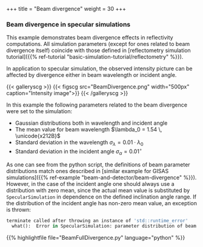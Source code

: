 +++
title = "Beam divergence"
weight = 30
+++

### Beam divergence in specular simulations

This example demonstrates beam divergence effects in reflectivity computations.
All simulation parameters (except for ones related to beam divergence itself)
coincide with those defined in
[reflectometry simulation tutorial]({{% ref-tutorial "basic-simulation-tutorial/reflectometry" %}}).

In application to specular simulation, the observed intensity picture can be affected
by divergence either in beam wavelength or incident angle.

{{< galleryscg >}}
{{< figscg src="BeamDivergence.png" width="500px" caption="Intensity image">}}
{{< /galleryscg >}}

In this example the following parameters related to the beam divergence were set to the simulation:

* Gaussian distributions both in wavelength and incident angle
* The mean value for beam wavelength $\lambda_0 = 1.54 \, \unicode{x212B}$
* Standard deviation in the wavelength $\sigma_{\lambda} = 0.01 \cdot \lambda_0$
* Standard deviation in the incident angle $\sigma_{\alpha} = 0.01^{\circ}$

As one can see from the python script, the definitions of beam parameter distributions
match ones described in [similar example for GISAS simulations]({{% ref-example "beam-and-detector/beam-divergence" %}}).
However, in the case of the incident angle one should always use a distribution with zero mean,
since the actual mean value is substituted by `SpecularSimulation` in dependence on the
defined inclination angle range.
If the distribution of the incident angle has non-zero mean value, an exception
is thrown:

```python
terminate called after throwing an instance of 'std::runtime_error'
  what():  Error in SpecularSimulation: parameter distribution of beam inclination angle should have zero mean.
```

{{% highlightfile file="BeamFullDivergence.py"  language="python" %}}
